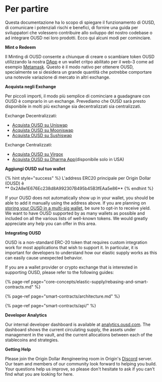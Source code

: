 # Per partire

Questa documentazione ha lo scopo di spiegare il funzionamento di OUSD, di comunicare i potenziali rischi e benefici, di fornire una guida per sviluppatori che volessero contribuire allo sviluppo del nostro codebase o ad integrare OUSD nei loro prodotti. Ecco qui alcuni modi per cominciare.

**Mint o Redeem**

Il Minting di OUSD consente a chiunque di creare o scambiare token OUSD utilizzando la nostra [DApp](www.ousd.com) e un wallet critpo abilitato per il web-3 come ad esempio [Metamask](https://www.metamask.io). Questo è il modo nativo per ottenere OUSD, specialmente se si desidera un grande quantità che potrebbe comportare una notevole variazione di mercato in altri exchange.

**Acquista negli Exchange**

Per piccoli importi, il modo più semplice di cominciare a guadagnare con OUSD è comprarlo in un exchange. Prevediamo che OUSD sarà presto disponibile in molti più exchange sia decentralizzati sia centralizzati.

Exchange Decentralizzati:

* [Acquista OUSD su Uniswap](https://app.uniswap.org/#/swap?outputCurrency=0x2A8e1E676Ec238d8A992307B495b45B3fEAa5e86)
* [Acquista OUSD su Mooniswap](https://mooniswap.exchange/#/swap?outputToken=0x2a8e1e676ec238d8a992307b495b45b3feaa5e86)
* [Acquista OUSD su Sushiswap](https://exchange.sushiswapclassic.org/#/swap?inputCurrency=0x2a8e1e676ec238d8a992307b495b45b3feaa5e86&outputCurrency=0xdac17f958d2ee523a2206206994597c13d831ec7)

Exchange Centralizzati:

* [Acquista OUSD su Virgox](https://virgox.com/exchange/141)
* [Acquista OUSD su Dharma App](https://www.dharma.io/)\(disponibile solo in USA\)

**Aggiungi OUSD sul tuo wallet**

{% hint style="success" %}
L'address ERC20 principale per Origin Dollar \(OUSD\) è    
** 0x2A8e1E676Ec238d8A992307B495b45B3fEAa5e86**
{% endhint %}

If your OUSD does not automatically show up in your wallet, you should be able to add it manually using the address above. If you are planning on [storing your OUSD in a multi-sig wallet](core-concepts/elastic-supply/rebasing-and-smart-contracts.md), be sure to opt-in to receive yield. We want to have OUSD supported by as many wallets as possible and included on all the various lists of well-known tokens. We would greatly appreciate any help you can offer in this area.

**Integrating OUSD**

OUSD is a non-standard ERC-20 token that requires custom integration work for most applications that wish to support it. In particular, it is important for developers to understand how our elastic supply works as this can easily cause unexpected behavior.

If you are a wallet provider or crypto exchange that is interested in supporting OUSD, please refer to the following guides:

{% page-ref page="core-concepts/elastic-supply/rebasing-and-smart-contracts.md" %}

{% page-ref page="smart-contracts/architecture.md" %}

{% page-ref page="smart-contracts/api/" %}

**Developer Analytics**

Our internal developer dashboard is available at [analytics.ousd.com](https://analytics.ousd.com). The dashboard shows the current circulating supply, the assets under management in the vault, and the current allocations between each of the stablecoins and strategies.

**Getting Help**

Please join the Origin Dollar \#engineering room in Origin's [Discord](www.originprotocol.com/discord) server.  Our team and members of our community look forward to helping you build. Your questions help us improve, so please don't hesitate to ask if you can't find what you are looking for here.

